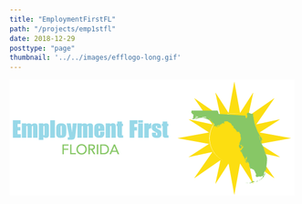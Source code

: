 ```yaml
---
title: "EmploymentFirstFL"
path: "/projects/emp1stfl"
date: 2018-12-29
posttype: "page"
thumbnail: '../../images/efflogo-long.gif'
---
```



![EmploymentFirstFL](../../images/efflogo-long.gif)
